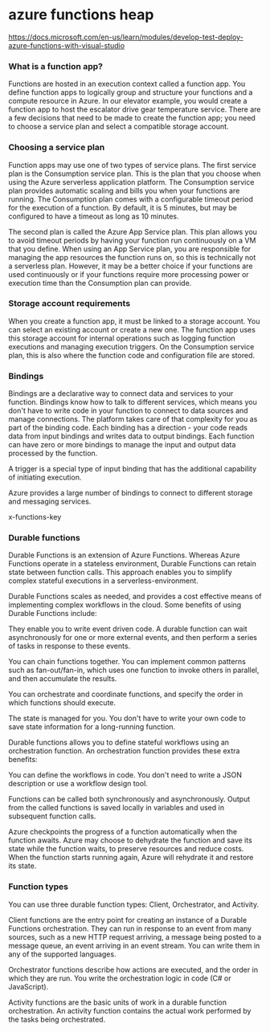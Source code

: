 # azure functions heap

https://docs.microsoft.com/en-us/learn/modules/develop-test-deploy-azure-functions-with-visual-studio

### What is a function app?
Functions are hosted in an execution context called a function app. You define function apps to logically group and structure your functions and a compute resource in Azure. In our elevator example, you would create a function app to host the escalator drive gear temperature service. There are a few decisions that need to be made to create the function app; you need to choose a service plan and select a compatible storage account.

### Choosing a service plan
Function apps may use one of two types of service plans. The first service plan is the Consumption service plan. This is the plan that you choose when using the Azure serverless application platform. The Consumption service plan provides automatic scaling and bills you when your functions are running. The Consumption plan comes with a configurable timeout period for the execution of a function. By default, it is 5 minutes, but may be configured to have a timeout as long as 10 minutes.

The second plan is called the Azure App Service plan. This plan allows you to avoid timeout periods by having your function run continuously on a VM that you define. When using an App Service plan, you are responsible for managing the app resources the function runs on, so this is technically not a serverless plan. However, it may be a better choice if your functions are used continuously or if your functions require more processing power or execution time than the Consumption plan can provide.

### Storage account requirements
When you create a function app, it must be linked to a storage account. You can select an existing account or create a new one. The function app uses this storage account for internal operations such as logging function executions and managing execution triggers. On the Consumption service plan, this is also where the function code and configuration file are stored.

### Bindings
Bindings are a declarative way to connect data and services to your function. Bindings know how to talk to different services, which means you don't have to write code in your function to connect to data sources and manage connections. The platform takes care of that complexity for you as part of the binding code. Each binding has a direction - your code reads data from input bindings and writes data to output bindings. Each function can have zero or more bindings to manage the input and output data processed by the function.

A trigger is a special type of input binding that has the additional capability of initiating execution.

Azure provides a large number of bindings to connect to different storage and messaging services.

x-functions-key

### Durable functions
Durable Functions is an extension of Azure Functions. Whereas Azure Functions operate in a stateless environment, Durable Functions can retain state between function calls. This approach enables you to simplify complex stateful executions in a serverless-environment.

Durable Functions scales as needed, and provides a cost effective means of implementing complex workflows in the cloud. Some benefits of using Durable Functions include:

They enable you to write event driven code. A durable function can wait asynchronously for one or more external events, and then perform a series of tasks in response to these events.

You can chain functions together. You can implement common patterns such as fan-out/fan-in, which uses one function to invoke others in parallel, and then accumulate the results.

You can orchestrate and coordinate functions, and specify the order in which functions should execute.

The state is managed for you. You don't have to write your own code to save state information for a long-running function.

Durable functions allows you to define stateful workflows using an orchestration function. An orchestration function provides these extra benefits:

You can define the workflows in code. You don't need to write a JSON description or use a workflow design tool.

Functions can be called both synchronously and asynchronously. Output from the called functions is saved locally in variables and used in subsequent function calls.

Azure checkpoints the progress of a function automatically when the function awaits. Azure may choose to dehydrate the function and save its state while the function waits, to preserve resources and reduce costs. When the function starts running again, Azure will rehydrate it and restore its state.

### Function types
You can use three durable function types: Client, Orchestrator, and Activity.

Client functions are the entry point for creating an instance of a Durable Functions orchestration. They can run in response to an event from many sources, such as a new HTTP request arriving, a message being posted to a message queue, an event arriving in an event stream. You can write them in any of the supported languages.

Orchestrator functions describe how actions are executed, and the order in which they are run. You write the orchestration logic in code (C# or JavaScript).

Activity functions are the basic units of work in a durable function orchestration. An activity function contains the actual work performed by the tasks being orchestrated.
